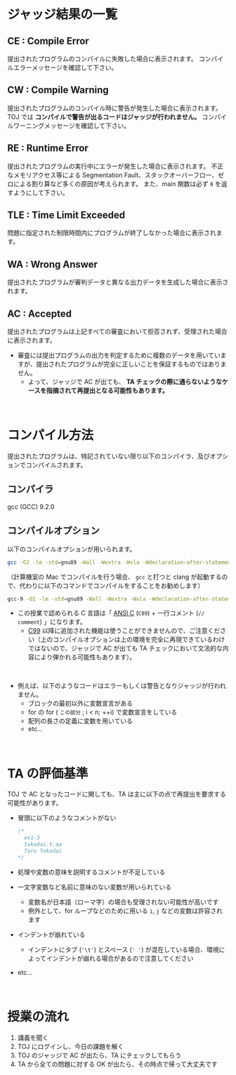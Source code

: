 # ジャッジ結果の一覧
## CE : Compile Error
提出されたプログラムのコンパイルに失敗した場合に表示されます。
コンパイルエラーメッセージを確認して下さい。

## CW : Compile Warning
提出されたプログラムのコンパイル時に警告が発生した場合に表示されます。
TOJ では **コンパイルで警告が出るコードはジャッジが行われません。**
コンパイルワーニングメッセージを確認して下さい。

## RE : Runtime Error
提出されたプログラムの実行中にエラーが発生した場合に表示されます。
不正なメモリアクセス等による Segmentation Fault、スタックオーバーフロー、ゼロによる割り算など多くの原因が考えられます。
また、main 関数は必ず `0` を返すようにして下さい。

## TLE : Time Limit Exceeded
問題に指定された制限時間内にプログラムが終了しなかった場合に表示されます。

## WA : Wrong Answer
提出されたプログラムが審判データと異なる出力データを生成した場合に表示されます。

## AC : Accepted
提出されたプログラムは上記すべての審査において拒否されず、受理された場合に表示されます。

- 審査には提出プログラムの出力を判定するために複数のデータを用いていますが、提出されたプログラムが完全に正しいことを保証するものではありません。
  - よって、ジャッジで AC が出ても、 **TA チェックの際に通らないようなケースを指摘されて再提出となる可能性もあります。**

<br>

# コンパイル方法
提出されたプログラムは、特記されていない限り以下のコンパイラ、及びオプションでコンパイルされます。

## コンパイラ
gcc (GCC) 9.2.0

## コンパイルオプション
以下のコンパイルオプションが用いられます。

```sh
gcc -O2 -lm -std=gnu89 -Wall -Wextra -Wvla -Wdeclaration-after-statement
```

（計算機室の Mac でコンパイルを行う場合、 `gcc` と打つと clang が起動するので、代わりに以下のコマンドでコンパイルをすることをお勧めします）

```sh
gcc-9 -O2 -lm -std=gnu89 -Wall -Wextra -Wvla -Wdeclaration-after-statement
```

- この授業で認められる C 言語は「 [ANSI C](https://ja.wikipedia.org/wiki/ANSI_C) (`C89`) + 一行コメント (`// comment`) 」になります。
  - [C99](https://ja.wikipedia.org/wiki/C99) 以降に追加された機能は使うことができませんので、ご注意ください（上のコンパイルオプションは上の環境を完全に再現できているわけではないので、ジャッジで AC が出ても TA チェックにおいて文法的な内容により弾かれる可能性もあります）。

<br>

- 例えば、以下のようなコードはエラーもしくは警告となりジャッジが行われません。
  - ブロックの最初以外に変数宣言がある
  - for の for ( `この部分` ; i < n; ++i) で変数宣言をしている
  - 配列の長さの定義に変数を用いている
  - etc...


<br>

# TA の評価基準
TOJ で AC となったコードに関しても、TA は主に以下の点で再提出を要求する可能性があります。

- 冒頭に以下のようなコメントがない

  ```c
  /*
    ex1-3
    tokodai.t.aa
    Taro Tokodai
  */
  ```

- 処理や変数の意味を説明するコメントが不足している
- 一文字変数など名前に意味のない変数が用いられている
  - 変数名が日本語（ローマ字）の場合も受理されない可能性が高いです
  - 例外として、for ループなどのために用いる `i`, `j` などの変数は許容されます
- インデントが崩れている
  - インデントにタブ (`'\t'`) とスペース (`' '`) が混在している場合、環境によってインデントが崩れる場合があるので注意してください
- etc...

<br>

# 授業の流れ
1. 講義を聞く
1. TOJ にログインし、今日の課題を解く
1. TOJ のジャッジで AC が出たら、TA にチェックしてもらう
1. TA から全ての問題に対する OK が出たら、その時点で帰って大丈夫です

<br>
